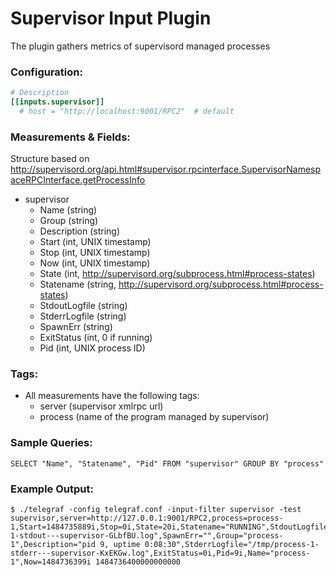 # Supervisor Input Plugin

The plugin gathers metrics of supervisord managed processes

### Configuration:

```toml
# Description
[[inputs.supervisor]]
  # host = "http://localhost:9001/RPC2"  # default
```

### Measurements & Fields:

Structure based on http://supervisord.org/api.html#supervisor.rpcinterface.SupervisorNamespaceRPCInterface.getProcessInfo

- supervisor
    - Name          (string)
    - Group         (string)
    - Description   (string)
    - Start         (int, UNIX timestamp)
    - Stop          (int, UNIX timestamp)
    - Now           (int, UNIX timestamp)
    - State         (int, http://supervisord.org/subprocess.html#process-states)
    - Statename     (string, http://supervisord.org/subprocess.html#process-states)
    - StdoutLogfile (string)
    - StderrLogfile (string)
    - SpawnErr      (string)
    - ExitStatus    (int, 0 if running)
    - Pid           (int, UNIX process ID)

### Tags:

- All measurements have the following tags:
    - server (supervisor xmlrpc url)
    - process (name of the program managed by supervisor)

### Sample Queries:

```
SELECT "Name", "Statename", "Pid" FROM "supervisor" GROUP BY "process"
```

### Example Output:

```
$ ./telegraf -config telegraf.conf -input-filter supervisor -test
supervisor,server=http://127.0.0.1:9001/RPC2,process=process-1,Start=1484735889i,Stop=0i,State=20i,Statename="RUNNING",StdoutLogfile="/tmp/process-1-stdout---supervisor-GLbfBU.log",SpawnErr="",Group="process-1",Description="pid 9, uptime 0:08:30",StderrLogfile="/tmp/process-1-stderr---supervisor-KxEKGw.log",ExitStatus=0i,Pid=9i,Name="process-1",Now=1484736399i 1484736400000000000
```
